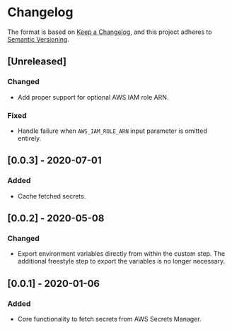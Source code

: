 # Changelog

The format is based on [Keep a Changelog](https://keepachangelog.com/en/1.0.0/), and this project adheres to [Semantic Versioning](https://semver.org/spec/v2.0.0.html).

## [Unreleased]
### Changed
- Add proper support for optional AWS IAM role ARN.

### Fixed
- Handle failure when `AWS_IAM_ROLE_ARN` input parameter is omitted entirely.

## [0.0.3] - 2020-07-01
### Added
- Cache fetched secrets.

## [0.0.2] - 2020-05-08
### Changed
- Export environment variables directly from within the custom step. The additional freestyle step to export the variables is no longer necessary.

## [0.0.1] - 2020-01-06
### Added
- Core functionality to fetch secrets from AWS Secrets Manager.

